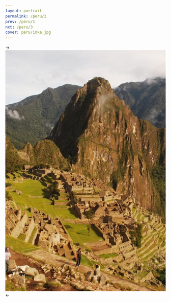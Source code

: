 ```yaml
---
layout: portrait
permalink: /peru/2
prev: /peru/1
nxt: /peru/3
cover: peru/inka.jpg
---
```


->![derp](/images/peru/inka.jpg)<-